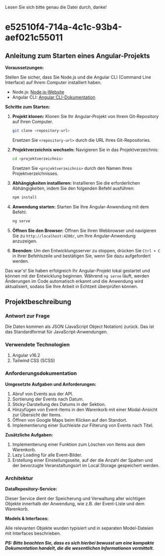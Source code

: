 Lesen Sie sich bitte genau die Datei durch, danke!

# e52510f4-714a-4c1c-93b4-aef021c55011

## Anleitung zum Starten eines Angular-Projekts

**Voraussetzungen:**

Stellen Sie sicher, dass Sie Node.js und die Angular CLI (Command Line Interface) auf Ihrem Computer installiert haben.

- Node.js: [Node.js-Website](https://nodejs.org/)
- Angular CLI: [Angular CLI-Dokumentation](https://angular.io/cli)

**Schritte zum Starten:**

1. **Projekt klonen:** Klonen Sie Ihr Angular-Projekt von Ihrem Git-Repository auf Ihren Computer.

   ```bash
   git clone <repository-url>
   ```

   Ersetzen Sie `<repository-url>` durch die URL Ihres Git-Repositories.

2. **Projektverzeichnis wechseln:** Navigieren Sie in das Projektverzeichnis:

   ```bash
   cd <projektverzeichnis>
   ```

   Ersetzen Sie `<projektverzeichnis>` durch den Namen Ihres Projektverzeichnisses.

3. **Abhängigkeiten installieren:** Installieren Sie die erforderlichen Abhängigkeiten, indem Sie den folgenden Befehl
   ausführen:

   ```bash
   npm install
   ```

4. **Anwendung starten:** Starten Sie Ihre Angular-Anwendung mit dem Befehl:

   ```bash
   ng serve
   ```

5. **Öffnen Sie den Browser:** Öffnen Sie Ihren Webbrowser und navigieren Sie zu `http://localhost:4200/`, um Ihre
   Angular-Anwendung anzuzeigen.

6. **Beenden:** Um den Entwicklungsserver zu stoppen, drücken Sie `Ctrl + C` in Ihrer Befehlszeile und bestätigen Sie,
   wenn Sie dazu aufgefordert werden.

Das war's! Sie haben erfolgreich Ihr Angular-Projekt lokal gestartet und können mit der Entwicklung beginnen.
Während `ng serve` läuft, werden Änderungen im Code automatisch erkannt und die Anwendung wird aktualisiert, sodass Sie
Ihre Arbeit in Echtzeit überprüfen können.

## Projektbeschreibung

### Antwort zur Frage

Die Daten kommen als JSON (JavaScript Object Notation) zurück. Das ist das Standardformat für JavaScript-Anwendungen.

### Verwendete Technologien

1. Angular v16.2
2. Tailwind CSS (SCSS)

### Anforderungsdokumentation

**Umgesetzte Aufgaben und Anforderungen:**

1. Abruf von Events aus der API.
2. Sortierung der Events nach Datum.
3. Sticky-Darstellung des Datums in der Sektion.
4. Hinzufügen von Event-Items in den Warenkorb mit einer Modal-Ansicht zur Übersicht der Items.
5. Öffnen von Google Maps beim Klicken auf den Standort.
6. Implementierung einer Suchleiste zur Filterung von Events nach Titel.

**Zusätzliche Aufgaben:**

1. Implementierung einer Funktion zum Löschen von Items aus dem Warenkorb.
2. Lazy Loading für alle Event-Bilder.
3. Erstellung einer Einstellungsseite, auf der die Anzahl der Spalten und der bevorzugte Veranstaltungsort im Local
   Storage gespeichert werden.

### Architektur

**DataRepository-Service:**

Dieser Service dient der Speicherung und Verwaltung aller wichtigen Objekte innerhalb der Anwendung, wie z.B. der
Event-Liste und dem Warenkorb.

**Models & Interfaces:**

Alle relevanten Objekte wurden typisiert und in separaten Model-Dateien mit Interfaces beschrieben.

***PS: Bitte beachten Sie, dass es sich hierbei bewusst um eine kompakte Dokumentation handelt, die die wesentlichen
Informationen vermittelt.***

